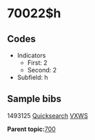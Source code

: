 # 70022$h

## Codes

-   Indicators
    -   First: 2
    -   Second: 2
-   Subfield: h

## Sample bibs

1493125 [Quicksearch](https://search.library.yale.edu/catalog/1493125) [VXWS](http://prodorbis.library.yale.edu:7014/vxws/GetHoldingsService?bibId=1493125)

**Parent topic:**[700](../../tags/700/700.md)

